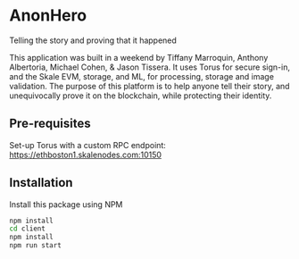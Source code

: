 # AnonHero
Telling the story and proving that it happened

This application was built in a weekend by Tiffany Marroquin, Anthony Albertoria, Michael Cohen, & Jason Tissera.
It uses Torus for secure sign-in, and the Skale EVM, storage, and ML, for processing, storage and image validation.
The purpose of this platform is to help anyone tell their story, and unequivocally prove it on the blockchain, while protecting their identity.

## Pre-requisites
Set-up Torus with a custom RPC endpoint: 
https://ethboston1.skalenodes.com:10150

## Installation

Install this package using NPM

```bash
npm install
cd client
npm install
npm run start
```
